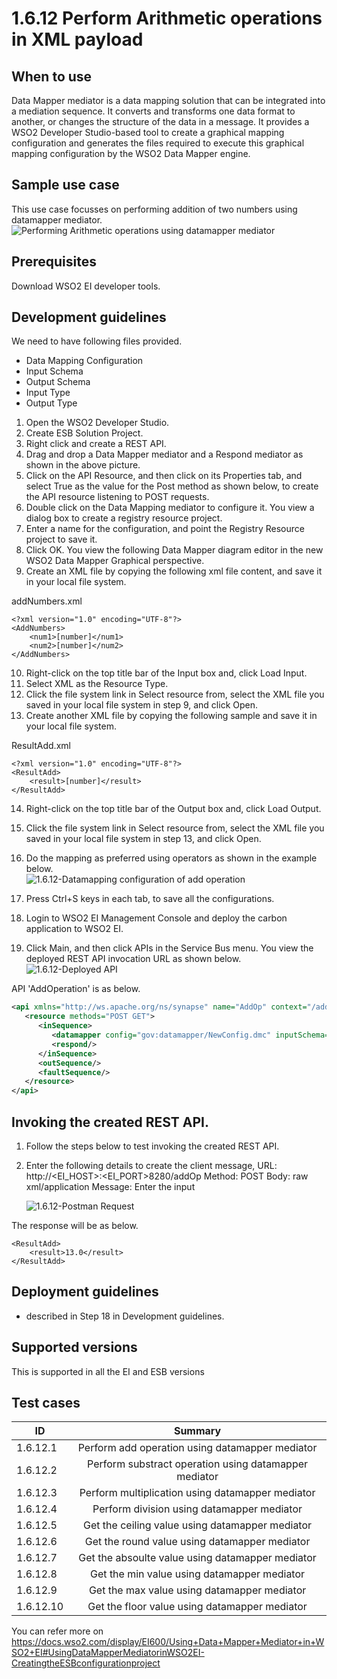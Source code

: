 # 1.6.12 Perform Arithmetic operations in XML payload

## When to use
Data Mapper mediator is a data mapping solution that can be integrated into a mediation sequence. It converts and transforms one data format to another, or changes the structure of the data in a message. It provides a WSO2 Developer Studio-based tool to create a graphical mapping configuration and generates the files required to execute this graphical mapping configuration by the WSO2 Data Mapper engine.

## Sample use case
This use case focusses on performing addition of two numbers using datamapper mediator. 
<img src="images/datamapper-mediator" alt="Performing Arithmetic operations using datamapper mediator"> 


## Prerequisites
Download WSO2 EI developer tools. 

## Development guidelines

We need to have following files provided. 
* Data Mapping Configuration   
* Input Schema
* Output Schema
* Input Type
* Output Type

1. Open the WSO2 Developer Studio.
2. Create ESB Solution Project. 
3. Right click and create a REST API. 
4. Drag and drop a Data Mapper mediator and a Respond mediator as shown in the above picture. 
5. Click on the API Resource, and then click on its Properties tab, and select True as the value for the Post method as shown below, to create the API resource listening to POST requests.
6. Double click on the Data Mapping mediator to configure it. You view a dialog box to create a registry resource project.
7. Enter a name for the configuration, and point the Registry Resource project to save it. 
8. Click OK. You view the following Data Mapper diagram editor in the new WSO2 Data Mapper Graphical perspective.
9. Create an XML file by copying the following xml file content, and save it in your local file system.

addNumbers.xml
```
<?xml version="1.0" encoding="UTF-8"?>
<AddNumbers>
    <num1>[number]</num1>
    <num2>[number]</num2>
</AddNumbers>
```

10. Right-click on the top title bar of the Input box and, click Load Input. 
11. Select XML as the Resource Type.
12. Click the file system link in Select resource from, select the XML file you saved in your local file system in step 9, and click Open.  
13. Create another XML file by copying the following sample and save it in your local file system. 

ResultAdd.xml
```
<?xml version="1.0" encoding="UTF-8"?>
<ResultAdd>
    <result>[number]</result>
</ResultAdd>
```

14. Right-click on the top title bar of the Output box and, click Load Output. 
15. Click the file system link in Select resource from, select the XML file you saved in your local file system in step 13, and click Open.  
16. Do the mapping as preferred using operators as shown in the example below.  
![1.6.12-Datamapping configuration of add operation](images/addNumbers)

17. Press Ctrl+S keys in each tab, to save all the configurations. 
18. Login to WSO2 EI Management Console and deploy the carbon application to WSO2 EI. 
19. Click Main, and then click APIs in the Service Bus menu. You view the deployed  REST API invocation URL as shown below.  
![1.6.12-Deployed API](images/api)

API 'AddOperation' is as below. 

```xml
<api xmlns="http://ws.apache.org/ns/synapse" name="AddOp" context="/add">
   <resource methods="POST GET">
      <inSequence>
         <datamapper config="gov:datamapper/NewConfig.dmc" inputSchema="gov:datamapper/NewConfig_inputSchema.json" outputSchema="gov:datamapper/NewConfig_outputSchema.json" inputType="XML" outputType="XML"/>
         <respond/>
      </inSequence>
      <outSequence/>
      <faultSequence/>
   </resource>
</api>                          
```


## Invoking the created REST API. 
1. Follow the steps below to test invoking the created REST API.
2. Enter the following details to create the client message, 
    URL: http://<EI_HOST>:<EI_PORT>8280/addOp
    Method: POST
    Body: raw xml/application
    Message: Enter the input

    ![1.6.12-Postman Request](images/postman-req)


The response will be as below. 
```
<ResultAdd>
    <result>13.0</result>
</ResultAdd>
```


## Deployment guidelines

* described in Step 18 in Development guidelines. 


## Supported versions
This is supported in all the EI and ESB versions

## Test cases

| ID        | Summary                                                  |
| ----------|:-------------------------------------------------------: |
| 1.6.12.1  | Perform add operation using datamapper mediator          |
| 1.6.12.2  | Perform substract operation using datamapper mediator    |
| 1.6.12.3  | Perform multiplication using datamapper mediator         |
| 1.6.12.4  | Perform division using datamapper mediator               |
| 1.6.12.5  | Get the ceiling value using datamapper mediator          |
| 1.6.12.6  | Get the round value using datamapper mediator            |
| 1.6.12.7  | Get the absoulte value using datamapper mediator         |
| 1.6.12.8  | Get the min value using datamapper mediator              |
| 1.6.12.9  | Get the max value using datamapper mediator              |
| 1.6.12.10 | Get the floor value using datamapper mediator            |
                                                           

You can refer more on https://docs.wso2.com/display/EI600/Using+Data+Mapper+Mediator+in+WSO2+EI#UsingDataMapperMediatorinWSO2EI-CreatingtheESBconfigurationproject 
